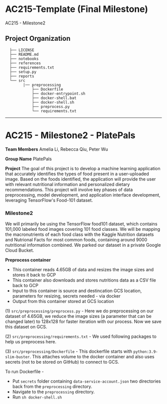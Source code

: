 AC215-Template (Final Milestone)
==============================

AC215 - Milestone2

Project Organization
------------
      ├── LICENSE
      ├── README.md
      ├── notebooks
      ├── references
      ├── requirements.txt
      ├── setup.py
      ├── reports
      └── src
            |── preprocessing
                ├── Dockerfile
                ├── docker-entrypoint.sh
                ├── docker-shell.bat
                ├── docker-shell.sh
                ├── preprocess.py
                └── requirements.txt

--------
# AC215 - Milestone2 - PlatePals

**Team Members**
Amelia Li, Rebecca Qiu, Peter Wu

**Group Name**
PlatePals

**Project**
The goal of this project is to develop a machine learning application that accurately identifies the types of food present in a user-uploaded image. Based on the foods identified, the application will provide the user with relevant nutritional information and personalized dietary recommendations. This project will involve key phases of data preprocessing, model development, and application interface development, leveraging TensorFlow's Food-101 dataset.

### Milestone2 ###

We will primarily be using the TensorFlow food101 dataset, which contains 101,000 labeled food images covering 101 food classes. We will be mapping the macronutrients of each food class with the Kaggle Nutrition datasets and Nutrional Facts for most common foods, containing around 9000 nutritional information combined. We parked our dataset in a private Google Cloud Bucket. 

**Preprocess container**
- This container reads 4.65GB of data and resizes the image sizes and stores it back to GCP
- This container also downloads and stores nutritions data as a CSV file back to GCP
- Input to this container is source and destincation GCS location, parameters for resizing, secrets needed - via docker
- Output from this container stored at GCS location

(1) `src/preprocessing/preprocess.py`  - Here we do preprocessing on our dataset of 4.65GB, we reduce the image sizes (a parameter that can be changed later) to 128x128 for faster iteration with our process. Now we save this dataset on GCS. 

(2) `src/preprocessing/requirements.txt` - We used following packages to help us preprocess here.

(3) `src/preprocessing/Dockerfile` - This dockerfile starts with  `python:3.9-slim-buster`. This <statement> attaches volume to the docker container and also uses secrets (not to be stored on GitHub) to connect to GCS.

To run Dockerfile -
- Put `secrets` folder containing `data-service-account.json` two directories back from the `preprocessing` directory.
- Navigate to the `preprocessing` directory.
- Run `sh docker-shell.sh`